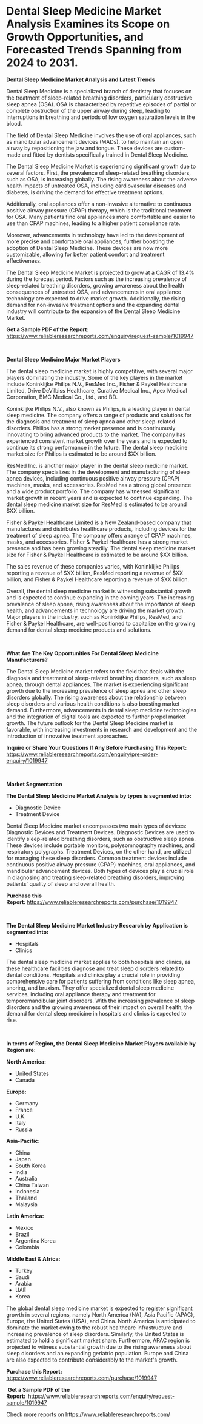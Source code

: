<p><h1>Dental Sleep Medicine Market Analysis Examines its Scope on Growth Opportunities, and Forecasted Trends Spanning from 2024 to 2031.</h1></p><p><strong>Dental Sleep Medicine Market Analysis and Latest Trends</strong></p>
<p><p>Dental Sleep Medicine is a specialized branch of dentistry that focuses on the treatment of sleep-related breathing disorders, particularly obstructive sleep apnea (OSA). OSA is characterized by repetitive episodes of partial or complete obstruction of the upper airway during sleep, leading to interruptions in breathing and periods of low oxygen saturation levels in the blood.</p><p>The field of Dental Sleep Medicine involves the use of oral appliances, such as mandibular advancement devices (MADs), to help maintain an open airway by repositioning the jaw and tongue. These devices are custom-made and fitted by dentists specifically trained in Dental Sleep Medicine.</p><p>The Dental Sleep Medicine Market is experiencing significant growth due to several factors. First, the prevalence of sleep-related breathing disorders, such as OSA, is increasing globally. The rising awareness about the adverse health impacts of untreated OSA, including cardiovascular diseases and diabetes, is driving the demand for effective treatment options.</p><p>Additionally, oral appliances offer a non-invasive alternative to continuous positive airway pressure (CPAP) therapy, which is the traditional treatment for OSA. Many patients find oral appliances more comfortable and easier to use than CPAP machines, leading to a higher patient compliance rate.</p><p>Moreover, advancements in technology have led to the development of more precise and comfortable oral appliances, further boosting the adoption of Dental Sleep Medicine. These devices are now more customizable, allowing for better patient comfort and treatment effectiveness.</p><p>The Dental Sleep Medicine Market is projected to grow at a CAGR of 13.4% during the forecast period. Factors such as the increasing prevalence of sleep-related breathing disorders, growing awareness about the health consequences of untreated OSA, and advancements in oral appliance technology are expected to drive market growth. Additionally, the rising demand for non-invasive treatment options and the expanding dental industry will contribute to the expansion of the Dental Sleep Medicine Market.</p></p>
<p><strong>Get a Sample PDF of the Report:&nbsp;</strong> <a href="https://www.reliableresearchreports.com/enquiry/request-sample/1019947">https://www.reliableresearchreports.com/enquiry/request-sample/1019947</a></p>
<p>&nbsp;</p>
<p><strong>Dental Sleep Medicine Major Market Players</strong></p>
<p><p>The dental sleep medicine market is highly competitive, with several major players dominating the industry. Some of the key players in the market include Koninklijke Philips N.V., ResMed Inc., Fisher & Paykel Healthcare Limited, Drive DeVilbiss Healthcare, Curative Medical Inc., Apex Medical Corporation, BMC Medical Co., Ltd., and BD.</p><p>Koninklijke Philips N.V., also known as Philips, is a leading player in dental sleep medicine. The company offers a range of products and solutions for the diagnosis and treatment of sleep apnea and other sleep-related disorders. Philips has a strong market presence and is continuously innovating to bring advanced products to the market. The company has experienced consistent market growth over the years and is expected to continue its strong performance in the future. The dental sleep medicine market size for Philips is estimated to be around $XX billion.</p><p>ResMed Inc. is another major player in the dental sleep medicine market. The company specializes in the development and manufacturing of sleep apnea devices, including continuous positive airway pressure (CPAP) machines, masks, and accessories. ResMed has a strong global presence and a wide product portfolio. The company has witnessed significant market growth in recent years and is expected to continue expanding. The dental sleep medicine market size for ResMed is estimated to be around $XX billion.</p><p>Fisher & Paykel Healthcare Limited is a New Zealand-based company that manufactures and distributes healthcare products, including devices for the treatment of sleep apnea. The company offers a range of CPAP machines, masks, and accessories. Fisher & Paykel Healthcare has a strong market presence and has been growing steadily. The dental sleep medicine market size for Fisher & Paykel Healthcare is estimated to be around $XX billion.</p><p>The sales revenue of these companies varies, with Koninklijke Philips reporting a revenue of $XX billion, ResMed reporting a revenue of $XX billion, and Fisher & Paykel Healthcare reporting a revenue of $XX billion.</p><p>Overall, the dental sleep medicine market is witnessing substantial growth and is expected to continue expanding in the coming years. The increasing prevalence of sleep apnea, rising awareness about the importance of sleep health, and advancements in technology are driving the market growth. Major players in the industry, such as Koninklijke Philips, ResMed, and Fisher & Paykel Healthcare, are well-positioned to capitalize on the growing demand for dental sleep medicine products and solutions.</p></p>
<p>&nbsp;</p>
<p><strong>What Are The Key Opportunities For Dental Sleep Medicine Manufacturers?</strong></p>
<p><p>The Dental Sleep Medicine market refers to the field that deals with the diagnosis and treatment of sleep-related breathing disorders, such as sleep apnea, through dental appliances. The market is experiencing significant growth due to the increasing prevalence of sleep apnea and other sleep disorders globally. The rising awareness about the relationship between sleep disorders and various health conditions is also boosting market demand. Furthermore, advancements in dental sleep medicine technologies and the integration of digital tools are expected to further propel market growth. The future outlook for the Dental Sleep Medicine market is favorable, with increasing investments in research and development and the introduction of innovative treatment approaches.</p></p>
<p><strong>Inquire or Share Your Questions If Any Before Purchasing This Report:</strong> <a href="https://www.reliableresearchreports.com/enquiry/pre-order-enquiry/1019947">https://www.reliableresearchreports.com/enquiry/pre-order-enquiry/1019947</a></p>
<p>&nbsp;</p>
<p><strong>Market Segmentation</strong></p>
<p><strong>The Dental Sleep Medicine Market Analysis by types is segmented into:</strong></p>
<p><ul><li>Diagnostic Device</li><li>Treatment Device</li></ul></p>
<p><p>Dental Sleep Medicine market encompasses two main types of devices: Diagnostic Devices and Treatment Devices. Diagnostic Devices are used to identify sleep-related breathing disorders, such as obstructive sleep apnea. These devices include portable monitors, polysomnography machines, and respiratory polygraphs. Treatment Devices, on the other hand, are utilized for managing these sleep disorders. Common treatment devices include continuous positive airway pressure (CPAP) machines, oral appliances, and mandibular advancement devices. Both types of devices play a crucial role in diagnosing and treating sleep-related breathing disorders, improving patients' quality of sleep and overall health.</p></p>
<p><strong>Purchase this Report:&nbsp;</strong><a href="https://www.reliableresearchreports.com/purchase/1019947">https://www.reliableresearchreports.com/purchase/1019947</a></p>
<p>&nbsp;</p>
<p><strong>The Dental Sleep Medicine Market Industry Research by Application is segmented into:</strong></p>
<p><ul><li>Hospitals</li><li>Clinics</li></ul></p>
<p><p>The dental sleep medicine market applies to both hospitals and clinics, as these healthcare facilities diagnose and treat sleep disorders related to dental conditions. Hospitals and clinics play a crucial role in providing comprehensive care for patients suffering from conditions like sleep apnea, snoring, and bruxism. They offer specialized dental sleep medicine services, including oral appliance therapy and treatment for temporomandibular joint disorders. With the increasing prevalence of sleep disorders and the growing awareness of their impact on overall health, the demand for dental sleep medicine in hospitals and clinics is expected to rise.</p></p>
<p>&nbsp;</p>
<p><strong>In terms of Region, the Dental Sleep Medicine Market Players available by Region are:</strong></p>
<p>
    <p> <strong> North America: </strong>
        <ul>
            <li>United States</li>
            <li>Canada</li>
        </ul>
        </p> 
    <p> <strong> Europe: </strong>
        <ul>
            <li>Germany</li>
            <li>France</li>
            <li>U.K.</li>
            <li>Italy</li>
            <li>Russia</li>
        </ul>
        </p> 
    <p> <strong> Asia-Pacific: </strong>
        <ul>
            <li>China</li>
            <li>Japan</li>
            <li>South Korea</li>
            <li>India</li>
            <li>Australia</li>
            <li>China Taiwan</li>
            <li>Indonesia</li>
            <li>Thailand</li>
            <li>Malaysia</li>
        </ul>
        </p> 
    <p> <strong> Latin America: </strong>
        <ul>
            <li>Mexico</li>
            <li>Brazil</li>
            <li>Argentina Korea</li>
            <li>Colombia</li>
        </ul>
        </p> 
    <p> <strong> Middle East & Africa: </strong>
        <ul>
            <li>Turkey</li>
            <li>Saudi</li>
            <li>Arabia</li>
            <li>UAE</li>
            <li>Korea</li>
        </ul>
    </p>
    </p>
<p><p>The global dental sleep medicine market is expected to register significant growth in several regions, namely North America (NA), Asia Pacific (APAC), Europe, the United States (USA), and China. North America is anticipated to dominate the market owing to the robust healthcare infrastructure and increasing prevalence of sleep disorders. Similarly, the United States is estimated to hold a significant market share. Furthermore, APAC region is projected to witness substantial growth due to the rising awareness about sleep disorders and an expanding geriatric population. Europe and China are also expected to contribute considerably to the market's growth.</p></p>
<p><strong>Purchase this Report: </strong><a href="https://www.reliableresearchreports.com/purchase/1019947">https://www.reliableresearchreports.com/purchase/1019947</a></p>
<p>&nbsp;<strong>Get a Sample PDF of the Report:&nbsp;&nbsp;</strong><a href="https://www.reliableresearchreports.com/enquiry/request-sample/1019947">https://www.reliableresearchreports.com/enquiry/request-sample/1019947</a></p>
<p><strong></strong></p>
<p>Check more reports on https://www.reliableresearchreports.com/</p>